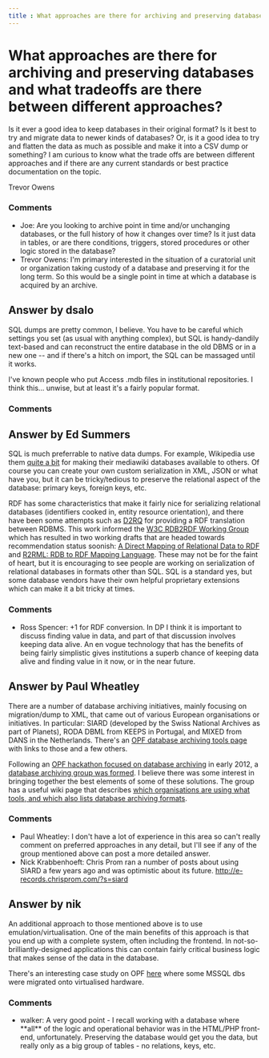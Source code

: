 ```yaml
---
title : What approaches are there for archiving and preserving databases and what tradeoffs are there between different approaches?
---
```

What approaches are there for archiving and preserving databases and what tradeoffs are there between different approaches?
=====================
Is it ever a good idea to keep databases in their original format? Is it
best to try and migrate data to newer kinds of databases? Or, is it a
good idea to try and flatten the data as much as possible and make it
into a CSV dump or something? I am curious to know what the trade offs
are between different approaches and if there are any current standards
or best practice documentation on the topic.

Trevor Owens

### Comments ###
* Joe: Are you looking to archive point in time and/or unchanging databases, or
the full history of how it changes over time? Is it just data in tables,
or are there conditions, triggers, stored procedures or other logic
stored in the database?
* Trevor Owens: I'm primary interested in the situation of a curatorial unit or
organization taking custody of a database and preserving it for the long
term. So this would be a single point in time at which a database is
acquired by an archive.


Answer by dsalo
----------------
SQL dumps are pretty common, I believe. You have to be careful which
settings you set (as usual with anything complex), but SQL is
handy-dandily text-based and can reconstruct the entire database in the
old DBMS or in a new one -- and if there's a hitch on import, the SQL
can be massaged until it works.

I've known people who put Access .mdb files in institutional
repositories. I think this... unwise, but at least it's a fairly popular
format.

### Comments ###

Answer by Ed Summers
----------------
SQL is much preferrable to native data dumps. For example, Wikipedia use
them [quite a bit](http://dumps.wikimedia.org/) for making their
mediawiki databases available to others. Of course you can create your
own custom serialization in XML, JSON or what have you, but it can be
tricky/tedious to preserve the relational aspect of the database:
primary keys, foreign keys, etc.

RDF has some characteristics that make it fairly nice for serializing
relational databases (identifiers cooked in, entity resource
orientation), and there have been some attempts such as
[D2RQ](http://d2rq.org/) for providing a RDF translation between RDBMS.
This work informed the [W3C RDB2RDF Working
Group](http://www.w3.org/2001/sw/rdb2rdf/) which has resulted in two
working drafts that are headed towards recommendation status soonish: [A
Direct Mapping of Relational Data to
RDF](http://www.w3.org/TR/rdb-direct-mapping/) and [R2RML: RDB to RDF
Mapping Language](http://www.w3.org/TR/r2rml/). These may not be for the
faint of heart, but it is encouraging to see people are working on
serialization of relational databases in formats other than SQL. SQL is
a standard yes, but some database vendors have their own helpful
proprietary extensions which can make it a bit tricky at times.

### Comments ###
* Ross Spencer: +1 for RDF conversion. In DP I think it is important to discuss finding
value in data, and part of that discussion involves keeping data alive.
An en vogue technology that has the benefits of being fairly simplistic
gives institutions a superb chance of keeping data alive and finding
value in it now, or in the near future.

Answer by Paul Wheatley
----------------
There are a number of database archiving initiatives, mainly focusing on
migration/dump to XML, that came out of various European organisations
or initiatives. In particular: SIARD (developed by the Swiss National
Archives as part of Planets), RODA DBML from KEEPS in Portugal, and
MIXED from DANS in the Netherlands. There's an [OPF database archiving
tools
page](http://wiki.opf-labs.org/pages/viewpage.action?pageId=4325437)
with links to those and a few others.

Following an [OPF hackathon focused on database
archiving](http://wiki.opf-labs.org/display/KB/2012-02-07+OPF+Hackathon+-+A+Practical+Approach+to+Database+Archiving)
in early 2012, a [database archiving group was
formed](http://wiki.opf-labs.org/display/KB/Comparison+of+SIARD,+DBML+and+SIARDK+Working+Group).
I believe there was some interest in bringing together the best elements
of some of these solutions. The group has a useful wiki page that
describes [which organisations are using what tools, and which also
lists database archiving
formats](http://wiki.opf-labs.org/display/KB/DBPRES+comprehensive+breakdown).

### Comments ###
* Paul Wheatley: I don't have a lot of experience in this area so can't really comment on
preferred approaches in any detail, but I'll see if any of the group
mentioned above can post a more detailed answer.
* Nick Krabbenhoeft: Chris Prom ran a number of posts about using SIARD a few years ago and
was optimistic about its future. http://e-records.chrisprom.com/?s=siard

Answer by nik
----------------
An additional approach to those mentioned above is to use
emulation/virtualisation. One of the main benefits of this approach is
that you end up with a complete system, often including the frontend. In
not-so-brilliantly-designed applications this can contain fairly
critical business logic that makes sense of the data in the database.

There's an interesting case study on OPF
[here](http://www.openplanetsfoundation.org/blogs/2012-04-23-migrating-windows-2000-database-server-virtualized-and-emulated-hardware)
where some MSSQL dbs were migrated onto virtualised hardware.

### Comments ###
* walker: A very good point - I recall working with a database where \*\*all\*\*
of the logic and operational behavior was in the HTML/PHP front-end,
unfortunately. Preserving the database would get you the data, but
really only as a big group of tables - no relations, keys, etc.


